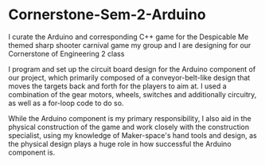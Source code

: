 # Cornerstone-Sem-2-Arduino

I curate the Arduino and corresponding C++ game for the Despicable Me themed sharp shooter carnival game my group and I are designing for our Cornerstone of Engineering 2 class

I program and set up the circuit board design for the Arduino component of our project, which primarily composed of a conveyor-belt-like design that moves the targets back and forth for the players to aim at. I used a combination of the gear motors, wheels, switches and additionally circuitry, as well as a for-loop code to do so. 

While the Arduino component is my primary responsibility, I also aid in the physical construction of the game and work closely with the construction specialist, using my knowledge of Maker-space's hand tools and design, as the physical design plays a huge role in how successful the Arduino component is.
